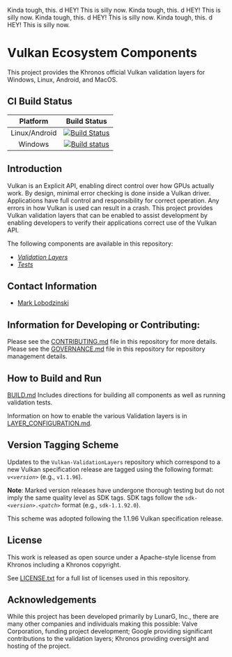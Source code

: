 Kinda tough, this.  d HEY!  This is silly now.
Kinda tough, this.  d HEY!  This is silly now.
Kinda tough, this.  d HEY!  This is silly now.
Kinda tough, this.  d HEY!  This is silly now.


# Vulkan Ecosystem Components

This project provides the Khronos official Vulkan validation layers for Windows, Linux, Android, and MacOS.

## CI Build Status
| Platform | Build Status |
|:--------:|:------------:|
| Linux/Android | [![Build Status](https://travis-ci.com/KhronosGroup/Vulkan-ValidationLayers.svg?branch=master)](https://travis-ci.com/KhronosGroup/Vulkan-ValidationLayers) |
| Windows |[![Build status](https://ci.appveyor.com/api/projects/status/8wduq4r5d9j8nhdv?svg=true)](https://ci.appveyor.com/project/Khronoswebmaster/vulkan-validationlayers/branch/master) |


## Introduction

Vulkan is an Explicit API, enabling direct control over how GPUs actually work. By design, minimal error checking is done inside
a Vulkan driver. Applications have full control and responsibility for correct operation. Any errors in
how Vulkan is used can result in a crash. This project provides Vulkan validation layers that can be enabled
to assist development by enabling developers to verify their applications correct use of the Vulkan API.

The following components are available in this repository:
- [*Validation Layers*](layers/)
- [*Tests*](tests/)

## Contact Information
* [Mark Lobodzinski](mailto:mark@lunarg.com)

## Information for Developing or Contributing:

Please see the [CONTRIBUTING.md](CONTRIBUTING.md) file in this repository for more details.
Please see the [GOVERNANCE.md](GOVERNANCE.md) file in this repository for repository management details.

## How to Build and Run

[BUILD.md](BUILD.md)
Includes directions for building all components as well as running validation tests.

Information on how to enable the various Validation layers is in [LAYER_CONFIGURATION.md](LAYER_CONFIGURATION.md).

## Version Tagging Scheme

Updates to the `Vulkan-ValidationLayers` repository which correspond to a new Vulkan specification release are tagged using the following format: `v<`_`version`_`>` (e.g., `v1.1.96`).

**Note**: Marked version releases have undergone thorough testing but do not imply the same quality level as SDK tags. SDK tags follow the `sdk-<`_`version`_`>.<`_`patch`_`>` format (e.g., `sdk-1.1.92.0`).

This scheme was adopted following the 1.1.96 Vulkan specification release.

## License
This work is released as open source under a Apache-style license from Khronos including a Khronos copyright.

See [LICENSE.txt](LICENSE.txt) for a full list of licenses used in this repository.

## Acknowledgements
While this project has been developed primarily by LunarG, Inc., there are many other
companies and individuals making this possible: Valve Corporation, funding
project development; Google providing significant contributions to the validation layers;
Khronos providing oversight and hosting of the project.
